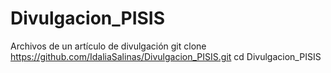 # Divulgacion_PISIS
Archivos de un artículo de divulgación
git clone https://github.com/IdaliaSalinas/Divulgacion_PISIS.git
cd Divulgacion_PISIS

